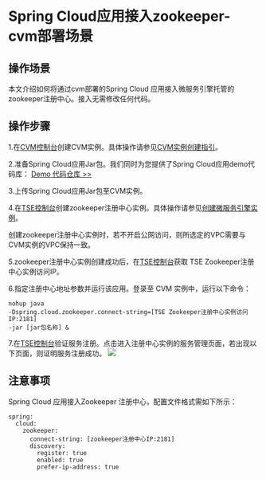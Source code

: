 
# Spring Cloud应用接入zookeeper-cvm部署场景
## 操作场景
本文介绍如何将通过cvm部署的Spring Cloud 应用接入微服务引擎托管的zookeeper注册中心。接入无需修改任何代码。
## 操作步骤

1.在[CVM控制台](https://console.cloud.tencent.com/cvm)创建CVM实例。具体操作请参见[CVM实例创建指引](https://cloud.tencent.com/document/product/213/44264)。

2.准备Spring Cloud应用Jar包。我们同时为您提供了Spring Cloud应用demo代码库：
[Demo 代码仓库 >>](https://github.com/tencentyun/tse-simple-demo)

3.上传Spring Cloud应用Jar包至CVM实例。

4.在[TSE控制台](https://console.cloud.tencent.com/tse)创建zookeeper注册中心实例。具体操作请参见[创建微服务引擎实例](https://cloud.tencent.com/document/product/1364/58416)。

<dx-alert infotype="explain" title="">
创建zookeeper注册中心实例时，若不开启公网访问，则所选定的VPC需要与CVM实例的VPC保持一致。
</dx-alert>

5.zookeeper注册中心实例创建成功后，在[TSE控制台](https://console.cloud.tencent.com/tse)获取 TSE Zookeeper注册中心实例访问IP。

6.指定注册中心地址参数并运行该应用。登录至 CVM 实例中，运行以下命令：

```
nohup java 
-Dspring.cloud.zookeeper.connect-string=[TSE Zookeeper注册中心实例访问IP:2181]
-jar [jar包名称] &
```

7.在[TSE控制台](https://console.cloud.tencent.com/tse)验证服务注册。点击进入注册中心实例的服务管理页面，若出现以下页面，则证明服务注册成功。
![](https://main.qcloudimg.com/raw/2f9befc1fee7efbbcd30542cbf3728fb.png)

## 注意事项
Spring Cloud 应用接入Zookeeper 注册中心，配置文件格式需如下所示：

```
spring:
  cloud:
    zookeeper:
      connect-string: [zookeeper注册中心IP:2181]
      discovery:
        register: true
        enabled: true
        prefer-ip-address: true
```


